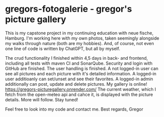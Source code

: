 ﻿# gregors-fotogalerie - gregor's picture gallery

 This is my capstone project in my continuing education with neue fische, Hamburg.
 I'm working here with my own photos, taken seemingly alongside my walks through nature (both are my hobbies).
 And, of course, not even one line of code is written by ChatGPT, but all by myself. 

 The crud functionality I finished within 4,5 days in back- and frontend, including all tests with maven CI and SonarQube.
 Security and login with GitHub are finished. The user handling is finished. A not logged-in user can see all pictures and each picture with it's detailed information. A logged-in user additioanly can set/unset and see their favorites. A logged-in admin additionally can post, update and delete pictures.
My gallery is online! https://gregors-picturegallery.onrender.com/ The current weather, which I fetch from the open-meteo api and cahce it, is displayed with the picture details.
 More will follow. Stay tuned!

 Feel free to look into my code and contact me.
 Best regards, Gregor
